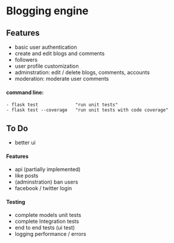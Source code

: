 # Blogging engine

## Features

- basic user authentication
- create and edit blogs and comments
- followers
- user profile customization
- adminstration: edit / delete blogs, comments, accounts
- moderation: moderate user comments

#### command line:

    - flask test              "run unit tests"
    - flask test --coverage   "run unit tests with code coverage"

## To Do

- better ui

#### Features

- api (partially implemented)
- like posts
- (adminstration) ban users
- facebook / twitter login

#### Testing

- complete models unit tests
- complete Integration tests
- end to end tests (ui test)
- logging performance / errors
